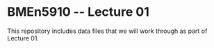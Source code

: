 # BMEn5910 -- Lecture 01

This repository includes data files that we will work through as part of Lecture 01.
